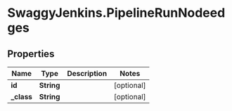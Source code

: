 # SwaggyJenkins.PipelineRunNodeedges

## Properties
Name | Type | Description | Notes
------------ | ------------- | ------------- | -------------
**id** | **String** |  | [optional] 
**_class** | **String** |  | [optional] 


